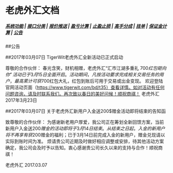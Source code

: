 # <span id = "liucheng">老虎外汇文档</span>

##### [系统功能](/) |  [接口分类](/api/category.html) | [报价推送](/quote.html) | [盈亏计算](/formula.html) | [止盈止损](/level.html) | [高手分成](/bouns.html) | [挂单](/pending.html) | [保证金计算](/ouccupy_asset.html) | [公告](/notice.html)

##公告

##2017年03月07日
TigerWit老虎外汇全新活动已正式启动 

尊敬的合作伙伴： 
春光含笑，财机相赠，老虎外汇“汇市江湖多重礼 700$红包砸向你”活动已于3月15日全面开启。活动期间，凡按活动要求完成相关交易任务的用户，最高累计可获700$红包大礼，红包到账后可用于交易或出金变现。 
欢迎登陆官网活动页面（https://www.tigerwit.com/bd/t35）查看详情。如对活动有任何问题咨询，请及时联系我们。再次致以春日的美好问候！顺祝商祺！ 
老虎外汇 
2017年3月23日

##2017年03月07日
关于老虎外汇新用户入金送200$赠金活动即将结束的告知函

致尊敬的合作伙伴： 
为感谢新老用户厚爱，我公司正在筹划全新回馈方案，当前新用户入金送200$赠金的活动即将于3月14日结束。从结束之日起，入金的新用户将不再享有获200$赠金的福利；已于3月14日前完成入金的新用户，赠金兑现请以实际到账时间为准。 
烦请贵公司近期及时做好相应调整或安排，待其他活动方案确定，我公司会及时予以告知。衷心感谢贵公司长久以来的支持与合作！顺祝商祺！

老虎外汇 
2017.03.07